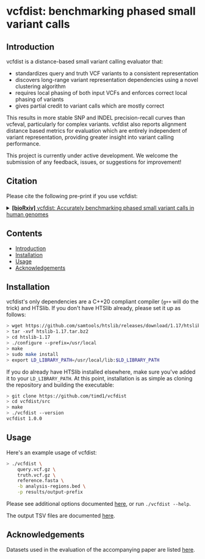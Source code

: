 # vcfdist: benchmarking phased small variant calls

<!-- [![DOI](https://zenodo.org/badge/365294513.svg)](https://zenodo.org/badge/latestdoi/365294513) -->

## Introduction
vcfdist is a distance-based small variant calling evaluator that:
- standardizes query and truth VCF variants to a consistent representation
- discovers long-range variant representation dependencies using a novel clustering algorithm
- requires local phasing of both input VCFs and enforces correct local phasing of variants
- gives partial credit to variant calls which are mostly correct

This results in more stable SNP and INDEL precision-recall curves than vcfeval, particularly for complex variants. vcfdist also reports alignment distance based metrics for evaluation which are entirely independent of variant representation, providing greater insight into variant calling performance.

This project is currently under active development. We welcome the submission of any feedback, issues, or suggestions for improvement!

## Citation
Please cite the following pre-print if you use vcfdist:

<details>
<summary>
<a href="https://www.biorxiv.org/content/early/2023/03/12/2023.03.10.532078"><b>[bioRxiv]</b> vcfdist: Accurately benchmarking phased small variant calls in human genomes</a>
</summary>

<pre>
@article {dunn2023vcfdist,
author = {Dunn, Tim and Narayanasamy, Satish},
title = {vcfdist: Accurately benchmarking phased small variant calls in human genomes},
elocation-id = {2023.03.10.532078},
year = {2023},
doi = {10.1101/2023.03.10.532078},
publisher = {Cold Spring Harbor Laboratory},
URL = {https://www.biorxiv.org/content/early/2023/03/12/2023.03.10.532078},
eprint = {https://biorxiv.org/content/early/2023/03/12/2023.03.10.532078.full.pdf},
journal = {bioRxiv}
}
</pre>
</details>

## Contents

* [Introduction](#introduction)
* [Installation](#installation)
* [Usage](#usage)
* [Acknowledgements](#acknowledgements)

## Installation

vcfdist's only dependencies are a C++20 compliant compiler (`g++` will do the trick) and HTSlib. If you don't have HTSlib already, please set it up as follows:
```bash
> wget https://github.com/samtools/htslib/releases/download/1.17/htslib-1.17.tar.bz2
> tar -xvf htslib-1.17.tar.bz2
> cd htslib-1.17
> ./configure --prefix=/usr/local
> make
> sudo make install
> export LD_LIBRARY_PATH=/usr/local/lib:$LD_LIBRARY_PATH
```
If you do already have HTSlib installed elsewhere, make sure you've added it to your `LD_LIBRARY_PATH`. At this point, installation is as simple as cloning the repository and building the executable:

```bash
> git clone https://github.com/timd1/vcfdist
> cd vcfdist/src
> make
> ./vcfdist --version
vcfdist 1.0.0
```


## Usage

Here's an example usage of vcfdist:

```bash
> ./vcfdist \
    query.vcf.gz \
    truth.vcf.gz \
    reference.fasta \
    -b analysis-regions.bed \
    -p results/output-prefix
```
Please see additional options documented <a href="./src/README.md">here</a>, or run `./vcfdist --help`.

The output TSV files are documented <a href="./docs/outputs.md">here</a>.


## Acknowledgements
Datasets used in the evaluation of the accompanying paper are listed <a href="./data/README.md">here</a>.
